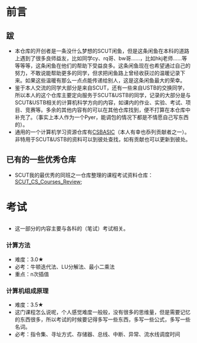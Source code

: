 # 前言

## 跋
- 本仓库的开创者是一条没什么梦想的SCUT闲鱼，但是这条闲鱼在本科的道路上遇到了很多良师益友，比如同学cy、rq哥、bw哥……，比如hkj老师……等等等等，这条闲鱼在他们的帮助下受益良多。这条闲鱼现在也希望通过自己的努力，不敢说能帮助更多的同学，但求把闲鱼路上曾经收获过的温暖记录下来。如果这些温暖有那么一点点能传递给别人，这是这条闲鱼最大的荣幸。
- 鉴于本人交流的同学大部分是来自SCUT，还有一些来自USTB的交换同学，所以本人的这个仓库主要定向服务于SCUT&USTB的同学，记录的大部分是与SCUT&USTB相关的计算机科学方向的内容，如课内的作业、实验、考试、项目、竞赛等。多余的其他内容有的可以在其他仓库找到，便不打算在本仓库中补充了。（事实上本人作为一个Pyer，能调包的情况下都是不情愿自己写东西的）。
- 通用的一个计算机学习资源仓库有[CSBASIC](https://cs-baoyan.github.io/CSBasicKnowledge/)（本人有幸也忝列贡献者之一）。非特用于SCUT&USTB的资料可以到彼处查找，如有贡献也可以更新到彼处。

## 已有的一些优秀仓库
- SCUT我的最优秀的同班之一仓库整理的课程考试资料仓库：[SCUT_CS_Courses_Review](https://github.com/Fangziyang0910/SCUT_CS_Courses_Review.git);

## 
# 考试
## 
- 这一部分的内容主要与各科的（笔试）考试相关。
### 计算方法
- 难度：3.0★
- 必考：牛顿迭代法、LU分解法、最小二乘法
- 重点：n次插值

### 计算机组成原理
- 难度：3.5★
- 这门课程怎么说呢，个人感觉难度一般般，没有很多的思维量，但是需要记忆的东西很多，所以考试的时候要记得多写一些东西，多写一些公式，多写一些名词。
- 必考：指令集、寻址方式、存储器、总线、中断、异常、流水线调度时间

